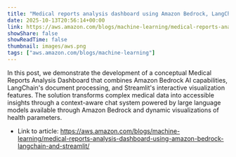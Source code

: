 ```yaml
---
title: "Medical reports analysis dashboard using Amazon Bedrock, LangChain, and Streamlit"
date: 2025-10-13T20:56:14+00:00
link: https://aws.amazon.com/blogs/machine-learning/medical-reports-analysis-dashboard-using-amazon-bedrock-langchain-and-streamlit/
showShare: false
showReadTime: false
thumbnail: images/aws.png
tags: ["aws.amazon.com/blogs/machine-learning"]
---
```

In this post, we demonstrate the development of a conceptual Medical Reports Analysis Dashboard that combines Amazon Bedrock AI capabilities, LangChain's document processing, and Streamlit's interactive visualization features. The solution transforms complex medical data into accessible insights through a context-aware chat system powered by large language models available through Amazon Bedrock and dynamic visualizations of health parameters.

- Link to article: https://aws.amazon.com/blogs/machine-learning/medical-reports-analysis-dashboard-using-amazon-bedrock-langchain-and-streamlit/